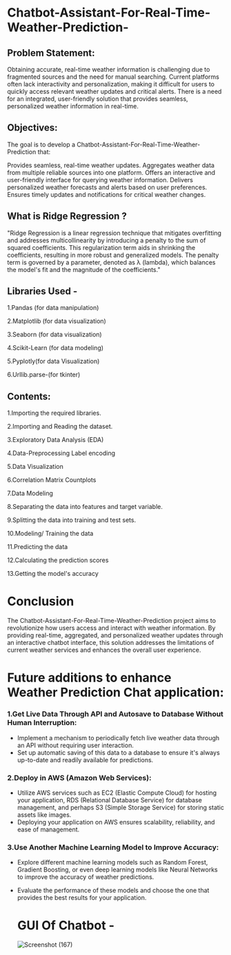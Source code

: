 # Chatbot-Assistant-For-Real-Time-Weather-Prediction-

## Problem Statement: 
Obtaining accurate, real-time weather information is challenging due to fragmented sources and the need for manual searching. Current platforms often lack interactivity and personalization, making it difficult for users to quickly access relevant weather updates and critical alerts. There is a need for an integrated, user-friendly solution that provides seamless, personalized weather information in real-time.

## Objectives:
The goal is to develop a Chatbot-Assistant-For-Real-Time-Weather-Prediction that:

Provides seamless, real-time weather updates.
Aggregates weather data from multiple reliable sources into one platform.
Offers an interactive and user-friendly interface for querying weather information.
Delivers personalized weather forecasts and alerts based on user preferences.
Ensures timely updates and notifications for critical weather changes.

## What is Ridge Regression ?
"Ridge Regression is a linear regression technique that mitigates overfitting and addresses multicollinearity by introducing a penalty to the sum of squared coefficients. This regularization term aids in shrinking the coefficients, resulting in more robust and generalized models. The penalty term is governed by a parameter, denoted as λ (lambda), which balances the model's fit and the magnitude of the coefficients."

## Libraries Used -
1.Pandas (for data manipulation)

2.Matplotlib (for data visualization)

3.Seaborn (for data visualization)

4.Scikit-Learn (for data modeling)

5.Pyplotly(for data Visualization)

6.Urllib.parse-(for tkinter)

## Contents:
1.Importing the required libraries.

2.Importing and Reading the dataset.

3.Exploratory Data Analysis (EDA)

4.Data-Preprocessing
      Label encoding
      
5.Data Visualization

6.Correlation Matrix Countplots 

7.Data Modeling

8.Separating the data into features and target variable.

9.Splitting the data into training and test sets.

10.Modeling/ Training the data

11.Predicting the data

12.Calculating the prediction scores

13.Getting the model's accuracy


# Conclusion
The Chatbot-Assistant-For-Real-Time-Weather-Prediction project aims to revolutionize how users access and interact with weather information. By providing real-time, aggregated, and personalized weather updates through an interactive chatbot interface, this solution addresses the limitations of current weather services and enhances the overall user experience.

# Future additions to enhance Weather Prediction Chat application:

### 1.Get Live Data Through API and Autosave to Database Without Human Interruption:
- Implement a mechanism to periodically fetch live weather data through an API without requiring user interaction.
- Set up automatic saving of this data to a database to ensure it's always up-to-date and readily available for predictions.

### 2.Deploy in AWS (Amazon Web Services):
- Utilize AWS services such as EC2 (Elastic Compute Cloud) for hosting your application, RDS (Relational Database Service) for database management, and perhaps S3 (Simple Storage Service) for storing static assets like images.
- Deploying your application on AWS ensures scalability, reliability, and ease of management.

### 3.Use Another Machine Learning Model to Improve Accuracy:
- Explore different machine learning models such as Random Forest, Gradient Boosting, or even deep learning models like Neural Networks to improve the accuracy of weather predictions.
- Evaluate the performance of these models and choose the one that provides the best results for your application.

  # GUI Of Chatbot -
  ![Screenshot (167)](https://github.com/vaishnaviadauale/Chatbot-Assistant-For-Real-Time-Weather-Prediction-/assets/114101523/d97e9623-b6f6-42f9-bd9d-9e29ad277d7c)




